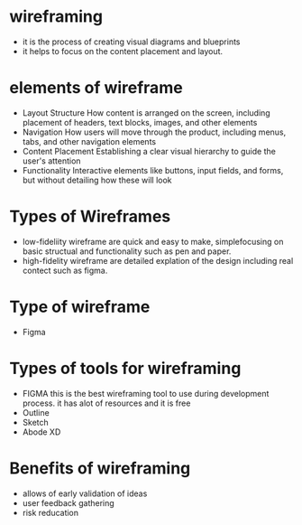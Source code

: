 # wireframing
- it is the process of creating visual diagrams and blueprints
- it helps to focus on the content placement and layout.
# elements of wireframe
- Layout Structure
  How content is arranged on the screen, including placement of headers, text blocks, images, and other elements
- Navigation
  How users will move through the product, including menus, tabs, and other navigation elements
- Content Placement
  Establishing a clear visual hierarchy to guide the user's attention
- Functionality
  Interactive elements like buttons, input fields, and forms, but without detailing how these will look
# Types of Wireframes
- low-fideliity wireframe
  are quick and easy to make, simplefocusing on basic structual and functionality such as pen and paper.
- high-fidelity wireframe
  are detailed explation of the design including real contect such as figma.
# Type of wireframe
- Figma 
# Types of tools for wireframing
- FIGMA
  this is the best wireframing tool to use during development process.
  it has alot of resources and it is free
- Outline
- Sketch
- Abode XD
# Benefits of wireframing
- allows of early validation of ideas
- user feedback gathering
- risk reducation
